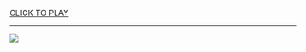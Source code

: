 
<a href="https://premium76.site?title=unblocked_games_bitlife&ref=13M">CLICK TO PLAY</a></h3>
<hr>

<a href="https://premium76.site?title=unblocked_games_bitlife&ref=13M"><img src="https://clearcache.store/games.png"></a>


